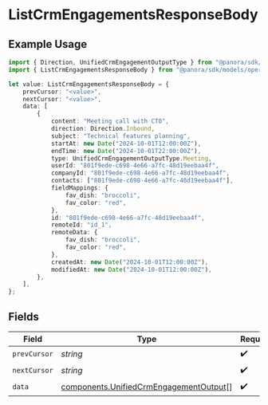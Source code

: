 # ListCrmEngagementsResponseBody

## Example Usage

```typescript
import { Direction, UnifiedCrmEngagementOutputType } from "@panora/sdk/models/components";
import { ListCrmEngagementsResponseBody } from "@panora/sdk/models/operations";

let value: ListCrmEngagementsResponseBody = {
    prevCursor: "<value>",
    nextCursor: "<value>",
    data: [
        {
            content: "Meeting call with CTO",
            direction: Direction.Inbound,
            subject: "Technical features planning",
            startAt: new Date("2024-10-01T12:00:00Z"),
            endTime: new Date("2024-10-01T22:00:00Z"),
            type: UnifiedCrmEngagementOutputType.Meeting,
            userId: "801f9ede-c698-4e66-a7fc-48d19eebaa4f",
            companyId: "801f9ede-c698-4e66-a7fc-48d19eebaa4f",
            contacts: ["801f9ede-c698-4e66-a7fc-48d19eebaa4f"],
            fieldMappings: {
                fav_dish: "broccoli",
                fav_color: "red",
            },
            id: "801f9ede-c698-4e66-a7fc-48d19eebaa4f",
            remoteId: "id_1",
            remoteData: {
                fav_dish: "broccoli",
                fav_color: "red",
            },
            createdAt: new Date("2024-10-01T12:00:00Z"),
            modifiedAt: new Date("2024-10-01T12:00:00Z"),
        },
    ],
};
```

## Fields

| Field                                                                                            | Type                                                                                             | Required                                                                                         | Description                                                                                      |
| ------------------------------------------------------------------------------------------------ | ------------------------------------------------------------------------------------------------ | ------------------------------------------------------------------------------------------------ | ------------------------------------------------------------------------------------------------ |
| `prevCursor`                                                                                     | *string*                                                                                         | :heavy_check_mark:                                                                               | N/A                                                                                              |
| `nextCursor`                                                                                     | *string*                                                                                         | :heavy_check_mark:                                                                               | N/A                                                                                              |
| `data`                                                                                           | [components.UnifiedCrmEngagementOutput](../../models/components/unifiedcrmengagementoutput.md)[] | :heavy_check_mark:                                                                               | N/A                                                                                              |